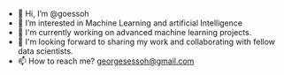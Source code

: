 - 👋 Hi, I’m @goessoh
- 👀 I’m interested in Machine Learning and artificial Intelligence
- 🌱 I'm currently working on advanced machine learning projects.
- 💞️ I'm looking forward to sharing my work and collaborating with fellow data scientists.
- 📫 How to reach me? georgesessoh@gmail.com

<!---
goessoh/goessoh is a ✨ special ✨ repository because its `README.md` (this file) appears on your GitHub profile.
You can click the Preview link to take a look at your changes.
--->
